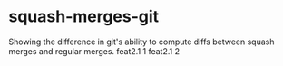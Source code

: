 # squash-merges-git
Showing the difference in git's ability to compute diffs between squash merges and regular merges.
feat2.1 1
feat2.1 2
